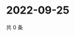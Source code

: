 # 2022-09-25

共 0 条

<!-- BEGIN WEIBO -->
<!-- 最后更新时间 Sun Sep 25 2022 19:00:44 GMT+0800 (China Standard Time) -->

<!-- END WEIBO -->

